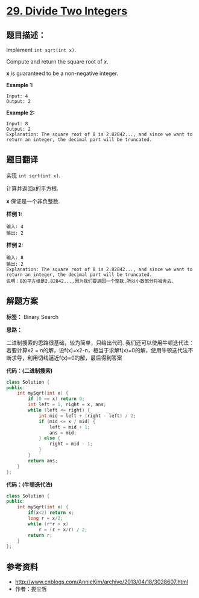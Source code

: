 # [29. Divide Two Integers](https://leetcode.com/problems/divide-two-integers/description/)

## 题目描述：

Implement `int sqrt(int x)`.

Compute and return the square root of *x*.

**x** is guaranteed to be a non-negative integer.

**Example 1:**

```
Input: 4
Output: 2
```

**Example 2:**

```
Input: 8
Output: 2
Explanation: The square root of 8 is 2.82842..., and since we want to return an integer, the decimal part will be truncated.
```

## 题目翻译

实现 `int sqrt(int x)`. 

计算并返回x的平方根. 

**x** 保证是一个非负整数.

**样例 1:**

```
输入: 4
输出: 2
```

**样例 2:**

```
输入: 8
输出: 2
Explanation: The square root of 8 is 2.82842..., and since we want to return an integer, the decimal part will be truncated.
说明：8的平方根是2.82842...,因为我们要返回一个整数,所以小数部分将被舍去.
```

## 解题方案

**标签：** Binary Search

**思路：**

二进制搜索的思路很基础，较为简单，只给出代码. 我们还可以使用牛顿迭代法：若要计算x2 = n的解，设f(x)=x2-n，相当于求解f(x)=0的解，使用牛顿迭代法不断求导，利用切线逼近f(x)=0的解，最后得到答案

**代码：(二进制搜索)**

```C++
class Solution {
public:
    int mySqrt(int x) {
        if (0 == x) return 0;
        int left = 1, right = x, ans;
        while (left <= right) {
            int mid = left + (right - left) / 2;
            if (mid <= x / mid) {
                left = mid + 1;
                ans = mid;
            } else {
                right = mid - 1;
            }
        }
        return ans;
    }
};
```



**代码：(牛顿迭代法)**

```c++
class Solution {
public:
    int mySqrt(int x) {
        if(x<2) return x;
        long r = x/2;
        while (r*r > x)
            r = (r + x/r) / 2;
        return r;
    }
};
```

## 参考资料

- http://www.cnblogs.com/AnnieKim/archive/2013/04/18/3028607.html
- 作者：娄尘哲